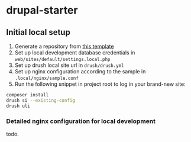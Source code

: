 # drupal-starter

## Initial local setup

1. Generate a repository from [this template](https://github.com/bpstr/drupal-starter/generate)
2. Set up local development database credentials in `web/sites/default/settings.local.php`
3. Set up drush local site url in `drush/drush.yml`
4. Set up nginx configuration according to the sample in `.local/nginx/sample.conf`
5. Run the following snippet in project root to log in your brand-new site:
```bash
composer install
drush si --existing-config
drush uli
```





### Detailed nginx configuration for local development

todo.

